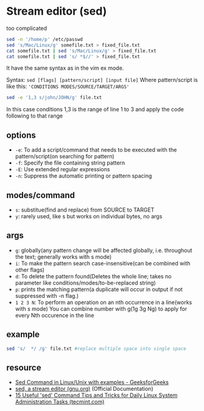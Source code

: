 # Stream editor (sed)
too complicated
```bash
sed -n '/home/p' /etc/passwd
sed 's/Mac/Linux/g' somefile.txt > fixed_file.txt
cat somefile.txt | sed 's/Mac/Linux/g' > fixed_file.txt
cat somefile.txt | sed 's/ *$//' > fixed_file.txt
```
It have the same syntax as in the vim ex mode.


Syntax: `sed [flags] [pattern/script] [input file]`
Where pattern/script is like this:
`'CONDITIONS MODES/SOURCE/TARGET/ARGS'`
```bash
sed -e '1,3 s/john/JOHN/g' file.txt
```
In this case conditions 1,3 is the range of line 1 to 3 and apply the code following to that range

## options
- `-e`: To add a script/command that needs to be executed with the pattern/script(on searching for pattern)
- `-f`: Specify the file containing string pattern
- `-E`: Use extended regular expressions
- `-n`: Suppress the automatic printing or pattern spacing
## modes/command
- `s`: substitue(find and replace) from SOURCE to TARGET
- `y`: rarely used, like s but works on individual bytes, no args

## args
- `g`: globally(any pattern change will be affected globally, i.e. throughout the text; generally works with s mode)
- `i`: To make the pattern search case-insensitive(can be combined with other flags)
- `d`: To delete the pattern found(Deletes the whole line; takes no parameter like conditions/modes/to-be-replaced string)
- `p`: prints the matching pattern(a duplicate will occur in output if not suppressed with -n flag.)
- `1 2 3 N`: To perform an operation on an nth occurrence in a line(works with s mode)
 You can combine number with g(1g 3g Ng) to apply for every Nth occurence in the line
## example
```bash
sed 's/  */ /g' file.txt #replace multiple space into single space

```

## resource
-   [Sed Command in Linux/Unix with examples - GeeksforGeeks](https://www.geeksforgeeks.org/sed-command-in-linux-unix-with-examples/)
-   [sed, a stream editor (gnu.org)](https://www.gnu.org/software/sed/manual/sed.html) (Official Documentation)
-   [15 Useful 'sed' Command Tips and Tricks for Daily Linux System Administration Tasks (tecmint.com)](https://www.tecmint.com/linux-sed-command-tips-tricks/)

